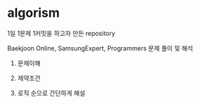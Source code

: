 # algorism

1일 1문제 1커밋을 하고자 만든 repository


Baekjoon Online, SamsungExpert, Programmers 문제 풀이 및 해석
1. 문제이해

2. 제약조건

3. 로직
순으로 간단하게 해설
